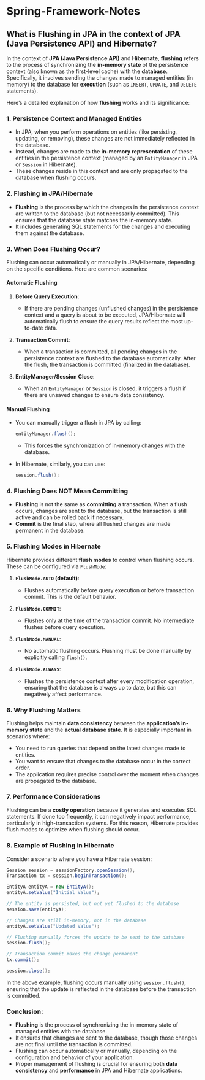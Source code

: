 # Spring-Framework-Notes

## What is Flushing in JPA in the context of JPA (Java Persistence API) and Hibernate?

In the context of **JPA (Java Persistence API)** and **Hibernate**, **flushing** refers to the process of synchronizing the **in-memory state** of the persistence context (also known as the first-level cache) with the **database**. Specifically, it involves sending the changes made to managed entities (in memory) to the database for **execution** (such as `INSERT`, `UPDATE`, and `DELETE` statements). 

Here’s a detailed explanation of how **flushing** works and its significance:

### 1. **Persistence Context and Managed Entities**
- In JPA, when you perform operations on entities (like persisting, updating, or removing), these changes are not immediately reflected in the database.
- Instead, changes are made to the **in-memory representation** of these entities in the persistence context (managed by an `EntityManager` in JPA or `Session` in Hibernate).
- These changes reside in this context and are only propagated to the database when flushing occurs.

### 2. **Flushing in JPA/Hibernate**
- **Flushing** is the process by which the changes in the persistence context are written to the database (but not necessarily committed). This ensures that the database state matches the in-memory state.
- It includes generating SQL statements for the changes and executing them against the database.

### 3. **When Does Flushing Occur?**
Flushing can occur automatically or manually in JPA/Hibernate, depending on the specific conditions. Here are common scenarios:

#### **Automatic Flushing**
1. **Before Query Execution**: 
   - If there are pending changes (unflushed changes) in the persistence context and a query is about to be executed, JPA/Hibernate will automatically flush to ensure the query results reflect the most up-to-date data.
   
2. **Transaction Commit**: 
   - When a transaction is committed, all pending changes in the persistence context are flushed to the database automatically. After the flush, the transaction is committed (finalized in the database).
   
3. **EntityManager/Session Close**: 
   - When an `EntityManager` or `Session` is closed, it triggers a flush if there are unsaved changes to ensure data consistency.

#### **Manual Flushing**
- You can manually trigger a flush in JPA by calling:
  ```java
  entityManager.flush();
  ```
  - This forces the synchronization of in-memory changes with the database.

- In Hibernate, similarly, you can use:
  ```java
  session.flush();
  ```

### 4. **Flushing Does NOT Mean Committing**
- **Flushing** is not the same as **committing** a transaction. When a flush occurs, changes are sent to the database, but the transaction is still active and can be rolled back if necessary.
- **Commit** is the final step, where all flushed changes are made permanent in the database.

### 5. **Flushing Modes in Hibernate**
Hibernate provides different **flush modes** to control when flushing occurs. These can be configured via `FlushMode`:

1. **`FlushMode.AUTO` (default)**:
   - Flushes automatically before query execution or before transaction commit. This is the default behavior.
   
2. **`FlushMode.COMMIT`**:
   - Flushes only at the time of the transaction commit. No intermediate flushes before query execution.
   
3. **`FlushMode.MANUAL`**:
   - No automatic flushing occurs. Flushing must be done manually by explicitly calling `flush()`.
   
4. **`FlushMode.ALWAYS`**:
   - Flushes the persistence context after every modification operation, ensuring that the database is always up to date, but this can negatively affect performance.

### 6. **Why Flushing Matters**
Flushing helps maintain **data consistency** between the **application’s in-memory state** and the **actual database state**. It is especially important in scenarios where:
- You need to run queries that depend on the latest changes made to entities.
- You want to ensure that changes to the database occur in the correct order.
- The application requires precise control over the moment when changes are propagated to the database.

### 7. **Performance Considerations**
Flushing can be a **costly operation** because it generates and executes SQL statements. If done too frequently, it can negatively impact performance, particularly in high-transaction systems. For this reason, Hibernate provides flush modes to optimize when flushing should occur.

### 8. **Example of Flushing in Hibernate**
Consider a scenario where you have a Hibernate session:

```java
Session session = sessionFactory.openSession();
Transaction tx = session.beginTransaction();

EntityA entityA = new EntityA();
entityA.setValue("Initial Value");

// The entity is persisted, but not yet flushed to the database
session.save(entityA);

// Changes are still in-memory, not in the database
entityA.setValue("Updated Value");

// Flushing manually forces the update to be sent to the database
session.flush();

// Transaction commit makes the change permanent
tx.commit();

session.close();
```
In the above example, flushing occurs manually using `session.flush()`, ensuring that the update is reflected in the database before the transaction is committed.

### Conclusion:
- **Flushing** is the process of synchronizing the in-memory state of managed entities with the database.
- It ensures that changes are sent to the database, though those changes are not final until the transaction is committed.
- Flushing can occur automatically or manually, depending on the configuration and behavior of your application.
- Proper management of flushing is crucial for ensuring both **data consistency** and **performance** in JPA and Hibernate applications.
